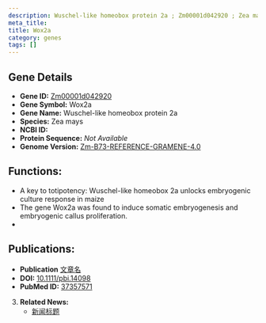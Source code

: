 ```yaml
---
description: Wuschel-like homeobox protein 2a ; Zm00001d042920 ; Zea mays
meta_title:
title: Wox2a
category: genes
tags: []
---
```


## Gene Details
- **Gene ID:**	[Zm00001d042920](https://www.maizegdb.org/gene_center/gene/Zm00001d042920)
- **Gene Symbol:** Wox2a
- **Gene Name:** Wuschel-like homeobox protein 2a
- **Species:** Zea mays
- **NCBI ID:** [  ]()
- **Protein Sequence:** *Not Available*
- **Genome Version:** [Zm-B73-REFERENCE-GRAMENE-4.0](https://www.maizegdb.org/genome/assembly/Zm-B73-REFERENCE-NAM-5.0)

## Functions:
   - A key to totipotency: Wuschel-like homeobox 2a unlocks embryogenic culture response in maize
   - The gene Wox2a was found to induce somatic embryogenesis and embryogenic callus proliferation.
   - 

## Publications:
   - **Publication** [文章名](https://pubmed.ncbi.nlm.nih.gov/37357571/)
   - **DOI:** [10.1111/pbi.14098](https://pubmed.ncbi.nlm.nih.gov/37357571/)
   - **PubMed ID:** [37357571](https://pubmed.ncbi.nlm.nih.gov/37357571/)

3. **Related News:**
   - [新闻标题](https://mp.weixin.qq.com/s/tvlXNzPM42fF4f3HYbo5HA)
